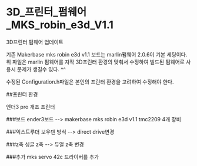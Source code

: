 # 3D_프린터_펌웨어_MKS_robin_e3d_V1.1
3D프린터 펌웨어 업데이트

기존 Makerbase mks robin e3d v1.1 보드는 marlin펌웨어 2.0.6이 기본 세팅이다.
위 파일은 marlin 펌웨어를 자작 3D프린터 환경의 맞춰서 수정하여 빌드된 펌웨어로 사용시 문제가 생길수 있다. ^^

수정된 Configuration.h파일은 본인의 프린터 환경을 고려하여 수정해야 한다.

##프린터 환경

엔더3 pro 개조 프린터

###보드
ender3보드 --> makerbase mks robin e3d v1.1
tmc2209 4개 장비

###익스트루더
보우덴 방식 --> direct drive변경

###z축
싱글 z축 --> 듀얼 z축 변경

###추가
mks servo 42c 드라이버를 추가
